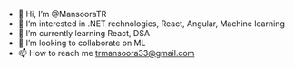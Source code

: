 - 👋 Hi, I’m @MansooraTR
- 👀 I’m interested in .NET rechnologies, React, Angular, Machine learning
- 🌱 I’m currently learning React, DSA
- 💞️ I’m looking to collaborate on ML
- 📫 How to reach me trmansoora33@gmail.com

<!---
MansooraTR/MansooraTR is a ✨ special ✨ repository because its `README.md` (this file) appears on your GitHub profile.
You can click the Preview link to take a look at your changes.
--->
